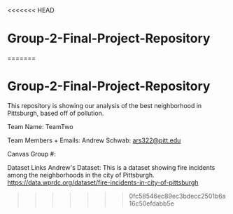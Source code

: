 <<<<<<< HEAD
# Group-2-Final-Project-Repository
=======
# Group-2-Final-Project-Repository

This repository is showing our analysis of the best neighborhood in Pittsburgh, based off of pollution.

Team Name: TeamTwo

Team Members + Emails:
    Andrew Schwab: ars322@pitt.edu

Canvas Group #: 

Dataset Links
    Andrew's Dataset: This is a dataset showing fire incidents among the neighborhoods in the city of Pittsburgh.
        https://data.wprdc.org/dataset/fire-incidents-in-city-of-pittsburgh



>>>>>>> 0fc58546ec89ec3bdecc2501b6a16c50efdabb5e
